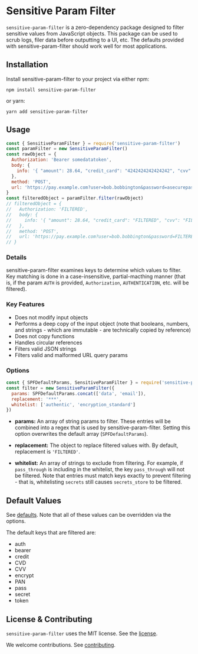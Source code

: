 # Sensitive Param Filter

`sensitive-param-filter` is a zero-dependency package designed to filter sensitive values from JavaScript objects.
This package can be used to scrub logs, filer data before outputting to a UI, etc.
The defaults provided with sensitive-param-filter should work well for most applications.

## Installation

Install sensitive-param-filter to your project via either npm:

`npm install sensitive-param-filter`

or yarn:

`yarn add sensitive-param-filter`

## Usage

```js
const { SensitiveParamFilter } = require('sensitive-param-filter')
const paramFilter = new SensitiveParamFilter()
const rawObject = {
  Authorization: 'Bearer somedatatoken',
  body: {
    info: '{ "amount": 28.64, "credit_card": "4242424242424242", "cvv": "123" }'
  },
  method: 'POST',
  url: 'https://pay.example.com?user=bob.bobbington&password=asecurepassword1234'
}
const filteredObject = paramFilter.filter(rawObject)
// filteredObject = {
//   Authorization: 'FILTERED',
//   body: {
//     info: '{ "amount": 28.64, "credit_card": "FILTERED", "cvv": "FILTERED" }'
//   },
//   method: 'POST',
//   url: 'https://pay.example.com?user=bob.bobbington&password=FILTERED'
// }
```

### Details

sensitive-param-filter examines keys to determine which values to filter.
Key matching is done in a case-insensitive, partial-macthing manner (that is, if the param `AUTH` is provided, `Authorization`, `AUTHENTICATION`, etc. will be filtered).

### Key Features

 * Does not modify input objects
 * Performs a deep copy of the input object (note that booleans, numbers, and strings - which are immutable - are technically copied by reference)
 * Does not copy functions
 * Handles circular references
 * Filters valid JSON strings
 * Filters valid and malformed URL query params

### Options

```js
const { SPFDefaultParams, SensitiveParamFilter } = require('sensitive-param-filter')
const filter = new SensitiveParamFilter({
  params: SPFDefaultParams.concat(['data', 'email']),
  replacement: '***',
  whitelist: ['authentic', 'encryption_standard']
})
```

* **params:**
An array of string params to filter.
These entries will be combined into a regex that is used by sensitive-param-filter.
Setting this option overwrites the default array (`SPFDefaultParams`).

* **replacement:**
The object to replace filtered values with.
By default, replacement is `'FILTERED'`.

* **whitelist:**
An array of strings to exclude from filtering.
For example, if `pass_through` is including in the whitelist, the key `pass_through` will not be filtered.
Note that entries must match keys exactly to prevent filtering - that is, whitelisting `secrets` still causes `secrets_store` to be filtered.

## Default Values

See [defaults](src/defaults.js).
Note that all of these values can be overridden via the options.

The default keys that are filtered are:

* auth
* bearer
* credit
* CVD
* CVV
* encrypt
* PAN
* pass
* secret
* token

## License & Contributing

`sensitive-param-filter` uses the MIT license.
See the [license](LICENSE).

We welcome contributions.
See [contributing](CONTRIBUTING.md).

